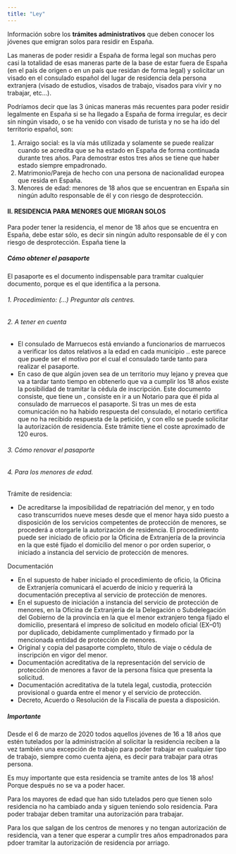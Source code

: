 ```yaml
---
title: "Ley"
---
```


Información sobre los **trámites administrativos** que deben conocer los jóvenes que emigran solos para residir en España.

Las maneras de poder residir a España de forma legal son muchas pero casi la totalidad de esas maneras parte de la base de estar fuera de España (en el país de origen o en un país que residan de forma legal) y solicitar un visado en el consulado español del lugar de residencia dela persona extranjera (visado de estudios, visados de trabajo, visados para vivir y no trabajar, etc...).

Podríamos decir que las 3 únicas maneras más recuentes para poder residir legalmente en España si se ha llegado a España de forma irregular, es decir sin ningún visado, o se ha venido con visado de turista y no se ha ido del territorio español, son:

1. Arraigo social: es la vía más utilizada y solamente se puede realizar cuando se acredita que se ha estado en España de forma continuada durante tres años. Para demostrar estos tres años se tiene que haber estado siempre empadronado.
2. Matrimonio/Pareja de hecho con una persona de nacionalidad europea que resida en España.
3. Menores de edad: menores de 18 años que se encuentran en España sin ningún adulto responsable de él y con riesgo de desprotección.

#### II. RESIDENCIA PARA MENORES QUE MIGRAN SOLOS

Para poder tener la residencia, el menor de 18 años que se encuentra en España, debe estar sólo, es decir sin ningún adulto responsable de él y con riesgo de desprotección. España tiene la



##### Cómo obtener el pasaporte
El pasaporte es el documento indispensable para tramitar cualquier documento, porque es el que identifica a la persona.

###### 1. Procedimiento: (…) Preguntar als centres.
###### 2. A tener en cuenta
- El consulado de Marruecos está enviando a funcionarios de marruecos a verificar los datos relativos a la edad en cada municipio .. este parece que puede ser el motivo por el cual el consulado tarde tanto para realizar el pasaporte.
- En caso de que algún joven sea de un territorio muy lejano y prevea que va a tardar tanto tiempo en obtenerlo que va a cumplir los 18 años existe la posibilidad de tramitar la cédula de inscripción. Este documento consiste, que tiene un , consiste en ir a un Notario para que él pida al consulado de marruecos el pasaporte. Si tras un mes de esta comunicación no ha habido respuesta del consulado, el notario certifica que no ha recibido respuesta de la petición, y con ello se puede solicitar la autorización de residencia. Este trámite tiene el coste aproximado de 120 euros.

###### 3. Cómo renovar el pasaporte
###### 4. Para los menores de edad.
Trámite de residencia:
- De acreditarse la imposibilidad de repatriación del menor, y en todo caso transcurridos nueve meses desde que el menor haya sido puesto a disposición de los servicios competentes de protección de menores, se procederá a otorgarle la autorización de residencia.
  El procedimiento puede ser iniciado de oficio por la Oficina de Extranjería de la provincia en la que esté fijado el domicilio del menor o por orden superior, o iniciado a instancia del servicio de protección de menores.
  
Documentación
- En el supuesto de haber iniciado el procedimiento de oficio, la Oficina de Extranjería comunicará el acuerdo de inicio y requerirá la documentación preceptiva al servicio de protección de menores.
- En el supuesto de iniciación a instancia del servicio de protección de menores, en la Oficina de Extranjería de la Delegación o Subdelegación del Gobierno de la provincia en la que el menor extranjero tenga fijado el domicilio, presentará el impreso de solicitud en modelo oficial (EX–01) por duplicado, debidamente cumplimentado y firmado por la mencionada entidad de protección de menores.
- Original y copia del pasaporte completo, título de viaje o cédula de inscripción en vigor del menor.
- Documentación acreditativa de la representación del servicio de protección de menores a favor de la persona física que presenta la solicitud.
- Documentación acreditativa de la tutela legal, custodia, protección provisional o guarda entre el menor y el servicio de protección.
- Decreto, Acuerdo o Resolución de la Fiscalía de puesta a disposición.
 
##### Importante

Desde el 6 de marzo de 2020 todos aquellos jóvenes de 16 a 18 años que estén tutelados por la administración al solicitar la residencia reciben a la vez también una excepción de trabajo para poder trabajar en cualquier tipo de trabajo, siempre como cuenta ajena, es decir para trabajar para otras persona.
 
Es muy importante que esta residencia se tramite antes de los 18 años! Porque después no se va a poder hacer.

Para los mayores de edad que han sido tutelados pero que tienen solo residencia no ha cambiado anda y siguen teniendo solo residencia. Para poder trabajar deben tramitar una autorización para trabajar.

Para los que salgan de los centros de menores y no tengan autorización de residencia, van a tener que esperar a cumplir tres años empadronados para pdoer tramitar la autorización de residencia por arriago.